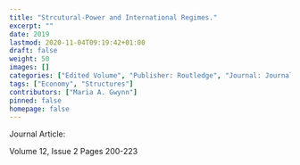 ```yaml
---
title: "Strcutural-Power and International Regimes."
excerpt: ""
date: 2019
lastmod: 2020-11-04T09:19:42+01:00
draft: false
weight: 50
images: []
categories: ["Edited Volume", "Publisher: Routledge", "Journal: Journal of Political Power"]
tags: ["Economy", "Structures"]
contributors: ["Maria A. Gwynn"]
pinned: false
homepage: false
---
```


Journal Article:

Volume 12, Issue 2 Pages 200-223
